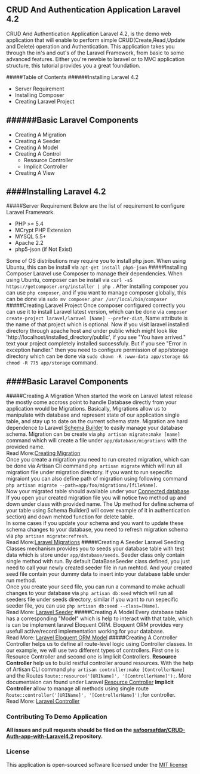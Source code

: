 ## CRUD And Authentication Application Laravel 4.2

CRUD And Authentication Application Laravel 4.2, is the demo web application that will enable to perform simple CRUD(Create,Read,Update and Delete) operation and Authentication. This application takes you through the in's and out's of the Laravel Framework, from basic to some advanced features. Either you're newbie to laravel or to MVC application structure, this tutorial provides you a great foundation.

#####Table of Contents
######Installing Laravel 4.2
- Server Requirement
- Installing Composer
- Creating Laravel Project

######Basic Laravel Components
---
- Creating A Migration
- Creating A Seeder
- Creating A Model
- Creating A Control
    * Resource Controller
    * Implicit Controller
- Creating A View

####Installing Laravel 4.2
---
#####Server Requirement
Below are the list of requirement to configure Laravel Framework.
- PHP >= 5.4
- MCrypt PHP Extension
- MYSQL 5.5+ 
- Apache 2.2
- php5-json (if Not Exist)

Some of OS distributions may require you to install php json. When using Ubuntu, this can be install via `` apt-get install php5-json ``
#####Installing Composer
Laravel use Composer to manage their dependencies. When using Ubuntu, composer can be install via ``curl -sS https://getcomposer.org/installer | php ``. After installing composer you can use  `php composer`, and if you want to manage composer globally, this can be done via ``sudo mv composer.phar /usr/local/bin/composer``
#####Creating Laravel Project
Once composer configured correctly you can use it to install Laravel latest version, which can be done via `composer create-project laravel/laravel [Name] --prefer-dist`, Name attribute is the name of that project which is optional. Now if you visit laravel installed directory through apache host and under public which might look like 'http://localhost/installed_directory/public', if you see "You have arrived." text your project completely installed successfuly. But if you see "Error in exception handler." then you need to configure permission of app/storage directory which can be done via ``sudo chown -R :www-data app/storage && chmod -R 775 app/storage`` command.

####Basic Laravel Components
---
#####Creating A Migration
When started the work on Laravel latest release the mostly come accross point to handle Database directly from your application would be Migrations. Basically, Migrations allow us to manipulate with database and represent state of our application single table, and stay up to date on the current schema state. Migration are hard dependence to Laravel [Schema Builder](http://laravel.com/docs/schema) to easily manage your database schema.
Migration can be create via ``php artisan migrate:make [name]`` command which will create a file under ``app/database/migrations`` with the provided name.
<br>
Read More:[Creating Migration](http://laravel.com/docs/4.2/migrations#creating-migrations)
<br>Once you create a migration you need to run created migration, which can be done via Artisan Cli command ``php artisan migrate`` which will run all migration file under migration directory. If you want to run sepecific migraiont you can also define path of migration using following command ``php artisan migrate --path=app/foo/migrations/[fileName]``.
<br>Now your migrated table should available under your [Connected database](#). If you open your created migration file you will notice two method up and down under class with provided name. The Up method for define schema of your table using Schema Builder(I will cover example of it in authentication section) and down mehtod function for delete table.
<br>In some cases if you update your schema and you want to update these schema changes to your database, you need to refresh migration schema via ``php artisan migrate:refresh``.
<br>Read More:[Laravel Migrations](http://laravel.com/docs/4.2/migrations#introduction)
#####Creating A Seeder
Laravel Seeding Classes mechanism provides you to seeds your database table with test data which is store under ``app/database/seeds``. Seeder class only contain single method with run. By default DataBaseSeeder class defined, you just need to call your newly created seeder file in run mehtod. And your created seed file contain your dummy data to insert into your database table under run method.
<br>Once you create your seed file, you can run a command to make achuall changes to your database via ``php artisan db:seed`` which will run all seeders file under seeds directory, similar if you want to run sepecific seeder file, you can use ``php artisan db:seed --class=[Name]``.
<br>Read More: [Laravel Seeder](http://laravel.com/docs/4.2/migrations#database-seeding)
#####Creating A Model
Every database table has a corresponding "Model" which is help to interact with that table, which is can be implement laravel Eloquent ORM. Eloquent ORM provides very usefull active/record implementation working for your database. 
<br>Read More: [Laravel Eloquent ORM Model](http://laravel.com/docs/4.2/eloquent#introduction)
#####Creating A Controller
Controller helps us to define all route-level logic using Controller classes. In our example, we will use two different types of controllers. First one is Resource Controller and second one is Implicit Controllers.
**Resource Controller** help us to build restful controller around resources. With the help of Artisan CLI command ``php artisan controller:make [ControllerName]`` and the Routes ``Route::resource('[URIName]', '[ControllerName]');``.  More documentaion can found under Laravel [Resource Controller](http://laravel.com/docs/4.2/controllers#restful-resource-controllers)
**Implicit Controller** allow to manage all methods using single route `` Route::controller('[URIName]', '[ControllerName]');``for controller.
<br>Read More: [Laravel Controller](http://laravel.com/docs/4.2/controllers#basic-controllers)





### Contributing To Demo Application

**All issues and pull requests should be filed on the [safoorsafdar/CRUD-Auth-app-with-Laravel4.2](https://github.com/safoorsafdar/CRUD-Auth-app-with-Laravel4.2) repository.**

### License

This application is open-sourced software licensed under the [MIT license](http://opensource.org/licenses/MIT)


